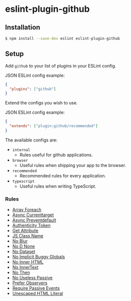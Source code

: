 # eslint-plugin-github

## Installation

```sh
$ npm install --save-dev eslint eslint-plugin-github
```

## Setup

Add `github` to your list of plugins in your ESLint config.

JSON ESLint config example:

```json
{
  "plugins": ["github"]
}
```

Extend the configs you wish to use.

JSON ESLint config example:

```json
{
  "extends": ["plugin:github/recommended"]
}
```

The available configs are:

- `internal`
  - Rules useful for github applications.
- `browser`
  - Useful rules when shipping your app to the browser.
- `recommended`
  - Recommended rules for every application.
- `typescript`
  - Useful rules when writing TypeScript.

### Rules

- [Array Foreach](./docs/rules/array-foreach.md)
- [Async Currenttarget](./docs/rules/async-currenttarget.md)
- [Async Preventdefault](./docs/rules/async-preventdefault.md)
- [Authenticity Token](./docs/rules/authenticity-token.md)
- [Get Attribute](./docs/rules/get-attribute.md)
- [JS Class Name](./docs/rules/js-class-name.md)
- [No Blur](./docs/rules/no-blur.md)
- [No D None](./docs/rules/no-d-none.md)
- [No Dataset](./docs/rules/no-dataset.md)
- [No Implicit Buggy Globals](./docs/rules/no-implicit-buggy-globals.md)
- [No Inner HTML](./docs/rules/no-inner-html.md)
- [No InnerText](./docs/rules/no-innerText.md)
- [No Then](./docs/rules/no-then.md)
- [No Useless Passive](./docs/rules/no-useless-passive.md)
- [Prefer Observers](./docs/rules/prefer-observers.md)
- [Require Passive Events](./docs/rules/require-passive-events.md)
- [Unescaped HTML Literal](./docs/rules/unescaped-html-literal.md)
